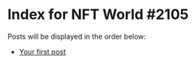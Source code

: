 # Index for NFT World #2105
Posts will be displayed in the order below:

- [Your first post](./001-first.md)

